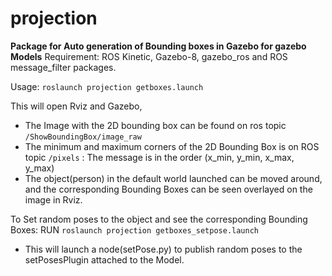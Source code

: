 # projection

**Package for Auto generation of Bounding boxes in Gazebo for gazebo Models**
Requirement: ROS Kinetic, Gazebo-8, gazebo_ros and ROS message_filter packages.

Usage: `roslaunch projection getboxes.launch`

This will open Rviz and Gazebo, 
* The Image with the 2D bounding box can be found on ros topic `/ShowBoundingBox/image_raw `
* The minimum and maximum corners of the 2D Bounding Box is on ROS topic `/pixels` : The message is in the order (x_min, y_min, x_max, y_max)
* The object(person) in the default world launched can be moved around, and the corresponding Bounding Boxes can be seen overlayed on the image in Rviz. 

To Set random poses to the object and see the corresponding Bounding Boxes:
RUN `roslaunch projection getboxes_setpose.launch`
* This will launch a node(setPose.py) to publish random poses to the setPosesPlugin attached to the Model.  
